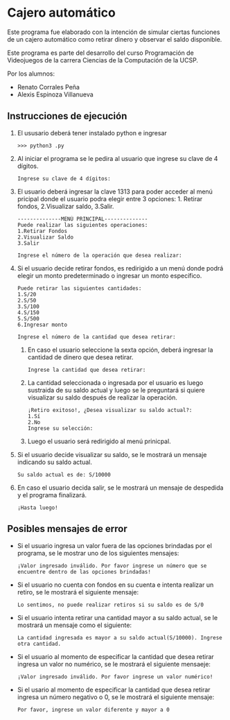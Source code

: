 # Cajero automático
Este programa fue elaborado con la intención de simular ciertas funciones de un cajero automático como retirar dinero y observar el saldo disponible.

Este programa es parte del desarrollo del curso Programación de Videojuegos de la carrera Ciencias de la Computación de la UCSP.

Por los alumnos:
- Renato Corrales Peña
- Alexis Espinoza Villanueva

## Instrucciones de ejecución
1. El ususario deberá tener instalado python e ingresar

    ```
    >>> python3 .py
    ```

2. Al iniciar el programa se le pedira al usuario que ingrese su clave de 4 dígitos.

    ```
    Ingrese su clave de 4 dígitos: 
    ```

3. El usuario deberá ingresar la clave 1313 para poder acceder al menú pricipal donde el usuario podra elegir entre 3 opciones: 1. Retirar fondos, 2.Visualizar saldo, 3.Salir.

    ```
    --------------MENÚ PRINCIPAL--------------
    Puede realizar las siguientes operaciones:
    1.Retirar Fondos
    2.Visualizar Saldo
    3.Salir

    Ingrese el número de la operación que desea realizar: 
    ```
4. Si el usuario decide retirar fondos, es redirigido a un menú donde podrá elegir un monto predeterminado o ingresar un monto específico.

    ```
   Puede retirar las siguientes cantidades:
    1.S/20
    2.S/50
    3.S/100
    4.S/150
    5.S/500
    6.Ingresar monto

    Ingrese el número de la cantidad que desea retirar:
    ```

    1. En caso el usuario seleccione la sexta opción, deberá ingresar la cantidad de dinero que desea retirar.

        ```
       Ingrese la cantidad que desea retirar:
        ```
    
    2. La cantidad seleccionada o ingresada por el usuario es luego sustraida de su saldo actual y luego se le preguntará si quiere visualizar su saldo después de realizar la operación.

        ```
        ¡Retiro exitoso!, ¿Desea visualizar su saldo actual?:
        1.Sí
        2.No
        Ingrese su selección:
        ```
    
    3. Luego el usuario será redirigido al menú prinicpal.

5. Si el usuario decide visualizar su saldo, se le mostrará un mensaje indicando su saldo actual.

    ```
    Su saldo actual es de: S/10000
    ```

6. En caso el usuario decida salir, se le mostrará un mensaje de despedida y el programa finalizará.

    ```
    ¡Hasta luego!
    ```

## Posibles mensajes de error

- Si el usuario ingresa un valor fuera de las opciones brindadas por el programa, se le mostrar uno de los siguientes mensajes:

    ```
    ¡Valor ingresado inválido. Por favor ingrese un número que se encuentre dentro de las opciones brindadas!
    ```

- Si el usuario no cuenta con fondos en su cuenta e intenta realizar un retiro, se le mostrará el siguiente mensaje:

    ```
    Lo sentimos, no puede realizar retiros si su saldo es de S/0
    ```
- Si el usuario intenta retirar una cantidad mayor a su saldo actual, se le mostrará un mensaje como el siguiente:

    ```
    La cantidad ingresada es mayor a su saldo actual(S/10000). Ingrese otra cantidad.
    ```
- Si el usuario al momento de especificar la cantidad que desea retirar ingresa un valor no numérico, se le mostrará el siguiente mensaeje:

    ```
    ¡Valor ingresado inválido. Por favor ingrese un valor numérico!
    ```
- Si el usario al momento de especificar la cantidad que desea retirar ingresa un número negativo o 0, se le mostrará el siguiente mensaje:

    ```
    Por favor, ingrese un valor diferente y mayor a 0
    ```

